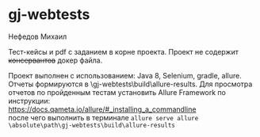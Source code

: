 # gj-webtests

Нефедов Михаил

Тест-кейсы и pdf с заданием в корне проекта. Проект не содержит ~~консервантов~~ докер файла.  

Проект выполнен с использованием: Java 8, Selenium, gradle, allure. Отчеты формируются в \gj-webtests\build\allure-results. Для просмотра отчетов по пройденным тестам установить Allure Framework по инструкции:  
https://docs.qameta.io/allure/#_installing_a_commandline  
после чего выполнить в терминале  `allure serve allure \absolute\path\gj-webtests\build\allure-results`